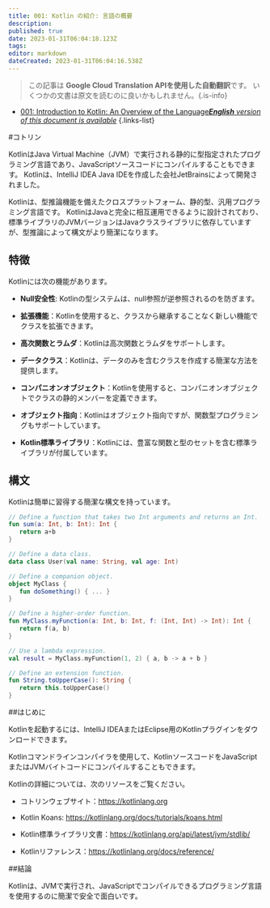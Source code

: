 ```yaml
---
title: 001: Kotlin の紹介: 言語の概要
description: 
published: true
date: 2023-01-31T06:04:18.123Z
tags: 
editor: markdown
dateCreated: 2023-01-31T06:04:16.538Z
---
```


> この記事は **Google Cloud Translation APIを使用した自動翻訳**です。
いくつかの文書は原文を読むのに良いかもしれません。{.is-info}
- [001: Introduction to Kotlin: An Overview of the Language***English** version of this document is available*](/en/Knowledge-base/Kotlin/Learning/001-introduction-to-kotlin-an-overview-of-the-language)
{.links-list}



#コトリン

KotlinはJava Virtual Machine（JVM）で実行される静的に型指定されたプログラミング言語であり、JavaScriptソースコードにコンパイルすることもできます。 Kotlinは、IntelliJ IDEA Java IDEを作成した会社JetBrainsによって開発されました。

Kotlinは、型推論機能を備えたクロスプラットフォーム、静的型、汎用プログラミング言語です。 KotlinはJavaと完全に相互運用できるように設計されており、標準ライブラリのJVMバージョンはJavaクラスライブラリに依存していますが、型推論によって構文がより簡潔になります。

## 特徴

Kotlinには次の機能があります。

- **Null安全性**: Kotlinの型システムは、null参照が逆参照されるのを防ぎます。

- **拡張機能**：Kotlinを使用すると、クラスから継承することなく新しい機能でクラスを拡張できます。

- **高次関数とラムダ**：Kotlinは高次関数とラムダをサポートします。

- **データクラス**：Kotlinは、データのみを含むクラスを作成する簡潔な方法を提供します。

- **コンパニオンオブジェクト**：Kotlinを使用すると、コンパニオンオブジェクトでクラスの静的メンバーを定義できます。

- **オブジェクト指向**：Kotlinはオブジェクト指向ですが、関数型プログラミングもサポートしています。

- **Kotlin標準ライブラリ**：Kotlinには、豊富な関数と型のセットを含む標準ライブラリが付属しています。

## 構文

Kotlinは簡単に習得する簡潔な構文を持っています。

```kotlin
// Define a function that takes two Int arguments and returns an Int.
fun sum(a: Int, b: Int): Int {
   return a+b
}

// Define a data class.
data class User(val name: String, val age: Int)

// Define a companion object.
object MyClass {
   fun doSomething() { ... }
}

// Define a higher-order function.
fun MyClass.myFunction(a: Int, b: Int, f: (Int, Int) -> Int): Int {
   return f(a, b)
}

// Use a lambda expression.
val result = MyClass.myFunction(1, 2) { a, b -> a + b }

// Define an extension function.
fun String.toUpperCase(): String {
   return this.toUpperCase()
}
```

##はじめに

Kotlinを起動するには、IntelliJ IDEAまたはEclipse用のKotlinプラグインをダウンロードできます。

Kotlinコマンドラインコンパイラを使用して、KotlinソースコードをJavaScriptまたはJVMバイトコードにコンパイルすることもできます。

Kotlinの詳細については、次のリソースをご覧ください。

- コトリンウェブサイト：https://kotlinlang.org

- Kotlin Koans: https://kotlinlang.org/docs/tutorials/koans.html

- Kotlin標準ライブラリ文書：https://kotlinlang.org/api/latest/jvm/stdlib/

- Kotlinリファレンス：https://kotlinlang.org/docs/reference/

##結論

Kotlinは、JVMで実行され、JavaScriptでコンパイルできるプログラミング言語を使用するのに簡潔で安全で面白いです。